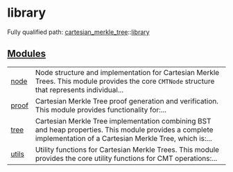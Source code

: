# library

Fully qualified path: [cartesian_merkle_tree](./cartesian_merkle_tree.md)::[library](./cartesian_merkle_tree-library.md)


## [Modules](./cartesian_merkle_tree-library-modules.md)

| | |
|:---|:---|
| [node](./cartesian_merkle_tree-library-node.md) | Node structure and implementation for Cartesian Merkle Trees. This module provides the core `CMTNode`  structure that represents individual... |
| [proof](./cartesian_merkle_tree-library-proof.md) | Cartesian Merkle Tree proof generation and verification. This module provides functionality for:... |
| [tree](./cartesian_merkle_tree-library-tree.md) | Cartesian Merkle Tree implementation combining BST and heap properties. This module provides a complete implementation of a Cartesian Merkle Tree, which is:... |
| [utils](./cartesian_merkle_tree-library-utils.md) | Utility functions for Cartesian Merkle Trees. This module provides the core utility functions for CMT operations:... |
